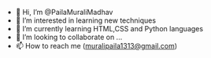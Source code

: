 - 👋 Hi, I’m @PailaMuraliMadhav
- 👀 I’m interested in learning new techniques
- 🌱 I’m currently learning HTML,CSS and Python languages
- 💞️ I’m looking to collaborate on ...
- 📫 How to reach me (muralipaila1313@gmail.com)

<!---
PailaMuraliMadhav/PailaMuraliMadhav is a ✨ special ✨ repository because its `README.md` (this file) appears on your GitHub profile.
You can click the Preview link to take a look at your changes.
--->
